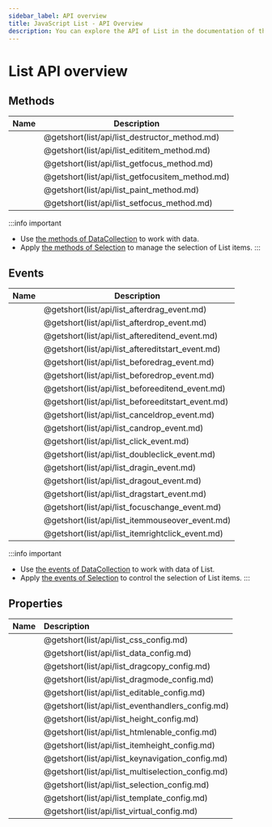 ```yaml
---
sidebar_label: API overview
title: JavaScript List - API Overview 
description: You can explore the API of List in the documentation of the DHTMLX JavaScript UI library. Browse developer guides and API reference, try out code examples and live demos, and download a free 30-day evaluation version of DHTMLX Suite 7.
---
```


# List API overview

## Methods

| Name                                         | Description                                         |
| -------------------------------------------- | --------------------------------------------------- |
| [](list/api/list_destructor_method.md)       | @getshort(list/api/list_destructor_method.md)       |
| [](list/api/list_edititem_method.md)         | @getshort(list/api/list_edititem_method.md)         |
| [](list/api/list_getfocus_method.md)         | @getshort(list/api/list_getfocus_method.md)         |
| [](list/api/list_getfocusitem_method.md)     | @getshort(list/api/list_getfocusitem_method.md)     |
| [](list/api/list_paint_method.md)            | @getshort(list/api/list_paint_method.md)            |
| [](list/api/list_setfocus_method.md)         | @getshort(list/api/list_setfocus_method.md)         |

:::info important
- Use [the methods of DataCollection](data_collection/index.md) to work with data. 
- Apply [the methods of Selection](selection/index.md#methods) to manage the selection of List items. 
:::

## Events

| Name                                          | Description                                       |
| --------------------------------------------- | ------------------------------------------------- |
| [](list/api/list_afterdrag_event.md)          | @getshort(list/api/list_afterdrag_event.md)       |
| [](list/api/list_afterdrop_event.md)          | @getshort(list/api/list_afterdrop_event.md)       |
| [](list/api/list_aftereditend_event.md)       | @getshort(list/api/list_aftereditend_event.md)    |
| [](list/api/list_aftereditstart_event.md)     | @getshort(list/api/list_aftereditstart_event.md)  |
| [](list/api/list_beforedrag_event.md)         | @getshort(list/api/list_beforedrag_event.md)      |
| [](list/api/list_beforedrop_event.md)         | @getshort(list/api/list_beforedrop_event.md)      |
| [](list/api/list_beforeeditend_event.md)      | @getshort(list/api/list_beforeeditend_event.md)   |
| [](list/api/list_beforeeditstart_event.md)    | @getshort(list/api/list_beforeeditstart_event.md) |
| [](list/api/list_canceldrop_event.md)         | @getshort(list/api/list_canceldrop_event.md)      |
| [](list/api/list_candrop_event.md)            | @getshort(list/api/list_candrop_event.md)         |
| [](list/api/list_click_event.md)              | @getshort(list/api/list_click_event.md)           |
| [](list/api/list_doubleclick_event.md)        | @getshort(list/api/list_doubleclick_event.md)     |
| [](list/api/list_dragin_event.md)             | @getshort(list/api/list_dragin_event.md)          |
| [](list/api/list_dragout_event.md)            | @getshort(list/api/list_dragout_event.md)         |
| [](list/api/list_dragstart_event.md)          | @getshort(list/api/list_dragstart_event.md)       |
| [](list/api/list_focuschange_event.md)        | @getshort(list/api/list_focuschange_event.md)     |
| [](list/api/list_itemmouseover_event.md)      | @getshort(list/api/list_itemmouseover_event.md)   |
| [](list/api/list_itemrightclick_event.md)     | @getshort(list/api/list_itemrightclick_event.md)  |

:::info important
- Use [the events of DataCollection](data_collection/index.md#events) to work with data of List. 
- Apply [the events of Selection](selection/index.md#events) to control the selection of List items. 
:::

## Properties

| Name                                       | Description                                       |
| :----------------------------------------- | :------------------------------------------------ |
| [](list/api/list_css_config.md)            | @getshort(list/api/list_css_config.md)            |
| [](list/api/list_data_config.md)           | @getshort(list/api/list_data_config.md)           |
| [](list/api/list_dragcopy_config.md)       | @getshort(list/api/list_dragcopy_config.md)       |
| [](list/api/list_dragmode_config.md)       | @getshort(list/api/list_dragmode_config.md)       |
| [](list/api/list_editable_config.md)       | @getshort(list/api/list_editable_config.md)       |
| [](list/api/list_eventhandlers_config.md)  | @getshort(list/api/list_eventhandlers_config.md)  |
| [](list/api/list_height_config.md)         | @getshort(list/api/list_height_config.md)         |
| [](list/api/list_htmlenable_config.md)     | @getshort(list/api/list_htmlenable_config.md)     |
| [](list/api/list_itemheight_config.md)     | @getshort(list/api/list_itemheight_config.md)     |
| [](list/api/list_keynavigation_config.md)  | @getshort(list/api/list_keynavigation_config.md)  |
| [](list/api/list_multiselection_config.md) | @getshort(list/api/list_multiselection_config.md) |
| [](list/api/list_selection_config.md)      | @getshort(list/api/list_selection_config.md)      |
| [](list/api/list_template_config.md)       | @getshort(list/api/list_template_config.md)       |
| [](list/api/list_virtual_config.md)        | @getshort(list/api/list_virtual_config.md)        |
